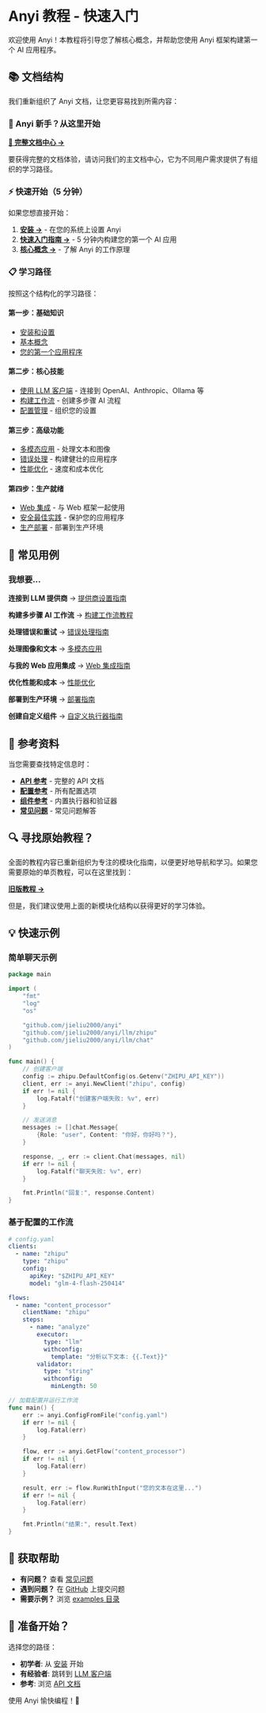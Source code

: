 # Anyi 教程 - 快速入门

欢迎使用 Anyi！本教程将引导您了解核心概念，并帮助您使用 Anyi 框架构建第一个 AI 应用程序。

## 📚 文档结构

我们重新组织了 Anyi 文档，让您更容易找到所需内容：

### 🚀 Anyi 新手？从这里开始

**[📖 完整文档中心 →](README.md)**

要获得完整的文档体验，请访问我们的主文档中心，它为不同用户需求提供了有组织的学习路径。

### ⚡ 快速开始（5 分钟）

如果您想直接开始：

1. **[安装 →](getting-started/installation.md)** - 在您的系统上设置 Anyi
2. **[快速入门指南 →](getting-started/quickstart.md)** - 5 分钟内构建您的第一个 AI 应用
3. **[核心概念 →](getting-started/concepts.md)** - 了解 Anyi 的工作原理

### 📋 学习路径

按照这个结构化的学习路径：

#### 第一步：基础知识

- [安装和设置](getting-started/installation.md)
- [基本概念](getting-started/concepts.md)
- [您的第一个应用程序](getting-started/quickstart.md)

#### 第二步：核心技能

- [使用 LLM 客户端](tutorials/llm-clients.md) - 连接到 OpenAI、Anthropic、Ollama 等
- [构建工作流](tutorials/workflows.md) - 创建多步骤 AI 流程
- [配置管理](tutorials/configuration.md) - 组织您的设置

#### 第三步：高级功能

- [多模态应用](tutorials/multimodal.md) - 处理文本和图像
- [错误处理](how-to/error-handling.md) - 构建健壮的应用程序
- [性能优化](how-to/performance.md) - 速度和成本优化

#### 第四步：生产就绪

- [Web 集成](how-to/web-integration.md) - 与 Web 框架一起使用
- [安全最佳实践](advanced/security.md) - 保护您的应用程序
- [生产部署](advanced/deployment.md) - 部署到生产环境

## 🎯 常见用例

### 我想要...

**连接到 LLM 提供商**
→ [提供商设置指南](how-to/provider-setup.md)

**构建多步骤 AI 工作流**
→ [构建工作流教程](tutorials/workflows.md)

**处理错误和重试**
→ [错误处理指南](how-to/error-handling.md)

**处理图像和文本**
→ [多模态应用](tutorials/multimodal.md)

**与我的 Web 应用集成**
→ [Web 集成指南](how-to/web-integration.md)

**优化性能和成本**
→ [性能优化](how-to/performance.md)

**部署到生产环境**
→ [部署指南](advanced/deployment.md)

**创建自定义组件**
→ [自定义执行器指南](advanced/custom-executors.md)

## 📖 参考资料

当您需要查找特定信息时：

- **[API 参考](reference/api.md)** - 完整的 API 文档
- **[配置参考](reference/configuration.md)** - 所有配置选项
- **[组件参考](reference/components.md)** - 内置执行器和验证器
- **[常见问题](reference/faq.md)** - 常见问题解答

## 🔍 寻找原始教程？

全面的教程内容已重新组织为专注的模块化指南，以便更好地导航和学习。如果您需要原始的单页教程，可以在这里找到：

**[旧版教程 →](tutorial-legacy.md)**

但是，我们建议使用上面的新模块化结构以获得更好的学习体验。

## 💡 快速示例

### 简单聊天示例

```go
package main

import (
    "fmt"
    "log"
    "os"

    "github.com/jieliu2000/anyi"
    "github.com/jieliu2000/anyi/llm/zhipu"
    "github.com/jieliu2000/anyi/llm/chat"
)

func main() {
    // 创建客户端
    config := zhipu.DefaultConfig(os.Getenv("ZHIPU_API_KEY"))
    client, err := anyi.NewClient("zhipu", config)
    if err != nil {
        log.Fatalf("创建客户端失败: %v", err)
    }

    // 发送消息
    messages := []chat.Message{
        {Role: "user", Content: "你好，你好吗？"},
    }

    response, _, err := client.Chat(messages, nil)
    if err != nil {
        log.Fatalf("聊天失败: %v", err)
    }

    fmt.Println("回复:", response.Content)
}
```

### 基于配置的工作流

```yaml
# config.yaml
clients:
  - name: "zhipu"
    type: "zhipu"
    config:
      apiKey: "$ZHIPU_API_KEY"
      model: "glm-4-flash-250414"

flows:
  - name: "content_processor"
    clientName: "zhipu"
    steps:
      - name: "analyze"
        executor:
          type: "llm"
          withconfig:
            template: "分析以下文本: {{.Text}}"
        validator:
          type: "string"
          withconfig:
            minLength: 50
```

```go
// 加载配置并运行工作流
func main() {
    err := anyi.ConfigFromFile("config.yaml")
    if err != nil {
        log.Fatal(err)
    }

    flow, err := anyi.GetFlow("content_processor")
    if err != nil {
        log.Fatal(err)
    }

    result, err := flow.RunWithInput("您的文本在这里...")
    if err != nil {
        log.Fatal(err)
    }

    fmt.Println("结果:", result.Text)
}
```

## 🤝 获取帮助

- **有问题？** 查看 [常见问题](reference/faq.md)
- **遇到问题？** 在 [GitHub](https://github.com/jieliu2000/anyi/issues) 上提交问题
- **需要示例？** 浏览 [examples 目录](../../examples/)

## 🚀 准备开始？

选择您的路径：

- **初学者**: 从 [安装](getting-started/installation.md) 开始
- **有经验者**: 跳转到 [LLM 客户端](tutorials/llm-clients.md)
- **参考**: 浏览 [API 文档](reference/api.md)

使用 Anyi 愉快编程！🎉
